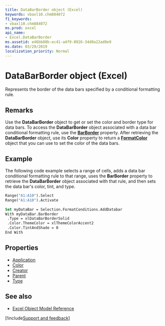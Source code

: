 ```yaml
---
title: DataBarBorder object (Excel)
keywords: vbaxl10.chm884072
f1_keywords:
- vbaxl10.chm884072
ms.prod: excel
api_name:
- Excel.DataBarBorder
ms.assetid: e46bb88b-ec41-a4f9-8926-34d0a22ad8e9
ms.date: 03/29/2019
localization_priority: Normal
---
```



# DataBarBorder object (Excel)

Represents the border of the data bars specified by a conditional formatting rule.


## Remarks

Use the **DataBarBorder** object to get or set the color and border type for data bars. To access the **DataBarBorder** object associated with a data bar conditional formatting rule, use the **[BarBorder](Excel.DataBar.BarBorder.md)** property. After retrieving the **DataBarBorder** object, use its **Color** property to return a **[FormatColor](Excel.FormatColor.md)** object that you can use to set the color of the data bars.


## Example

The following code example selects a range of cells, adds a data bar conditional formatting rule to that range, uses the **BarBorder** property to retrieve the **DataBarBorder** object associated with that rule, and then sets the data bar's color, tint, and type.

```vb
Range("A1:A10").Select 
Range("A1:A10").Activate 
 
Set myDataBar = Selection.FormatConditions.AddDatabar 
With myDataBar.BarBorder 
 .Type = xlDataBarBorderSolid 
 .Color.ThemeColor = xlThemeColorAccent2 
 .Color.TintAndShade = 0 
End With 

```


## Properties

- [Application](Excel.DataBarBorder.Application.md)
- [Color](Excel.DataBarBorder.Color.md)
- [Creator](Excel.DataBarBorder.Creator.md)
- [Parent](Excel.DataBarBorder.Parent.md)
- [Type](Excel.DataBarBorder.Type.md)

## See also

- [Excel Object Model Reference](overview/Excel/object-model.md)

[!include[Support and feedback](~/includes/feedback-boilerplate.md)]